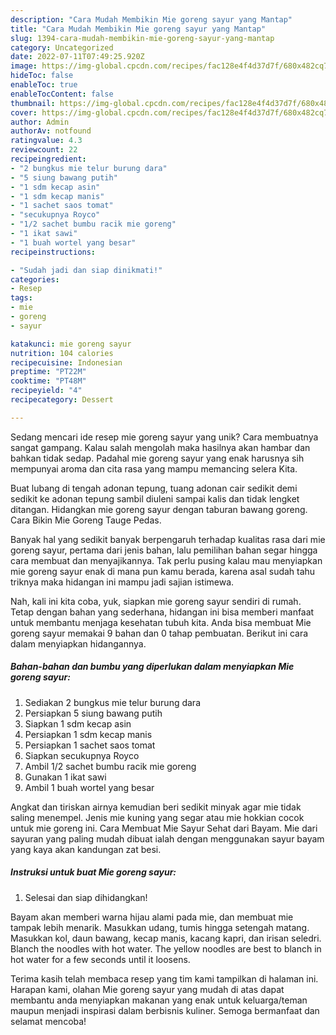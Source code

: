 ```yaml
---
description: "Cara Mudah Membikin Mie goreng sayur yang Mantap"
title: "Cara Mudah Membikin Mie goreng sayur yang Mantap"
slug: 1394-cara-mudah-membikin-mie-goreng-sayur-yang-mantap
category: Uncategorized
date: 2022-07-11T07:49:25.920Z
image: https://img-global.cpcdn.com/recipes/fac128e4f4d37d7f/680x482cq70/mie-goreng-sayur-foto-resep-utama.jpg
hideToc: false
enableToc: true
enableTocContent: false
thumbnail: https://img-global.cpcdn.com/recipes/fac128e4f4d37d7f/680x482cq70/mie-goreng-sayur-foto-resep-utama.jpg
cover: https://img-global.cpcdn.com/recipes/fac128e4f4d37d7f/680x482cq70/mie-goreng-sayur-foto-resep-utama.jpg
author: Admin
authorAv: notfound
ratingvalue: 4.3
reviewcount: 22
recipeingredient:
- "2 bungkus mie telur burung dara"
- "5 siung bawang putih"
- "1 sdm kecap asin"
- "1 sdm kecap manis"
- "1 sachet saos tomat"
- "secukupnya Royco"
- "1/2 sachet bumbu racik mie goreng"
- "1 ikat sawi"
- "1 buah wortel yang besar"
recipeinstructions:

- "Sudah jadi dan siap dinikmati!"
categories:
- Resep
tags:
- mie
- goreng
- sayur

katakunci: mie goreng sayur 
nutrition: 104 calories
recipecuisine: Indonesian
preptime: "PT22M"
cooktime: "PT48M"
recipeyield: "4"
recipecategory: Dessert

---
```





Sedang mencari ide resep mie goreng sayur yang unik? Cara membuatnya sangat gampang. Kalau salah mengolah maka hasilnya akan hambar dan bahkan tidak sedap. Padahal mie goreng sayur yang enak harusnya sih mempunyai aroma dan cita rasa yang mampu memancing selera Kita.





Buat lubang di tengah adonan tepung, tuang adonan cair sedikit demi sedikit ke adonan tepung sambil diuleni sampai kalis dan tidak lengket ditangan. Hidangkan mie goreng sayur dengan taburan bawang goreng. Cara Bikin Mie Goreng Tauge Pedas.

Banyak hal yang sedikit banyak berpengaruh terhadap kualitas rasa dari mie goreng sayur, pertama dari jenis bahan, lalu pemilihan bahan segar hingga cara membuat dan menyajikannya. Tak perlu pusing kalau mau menyiapkan mie goreng sayur enak di mana pun kamu berada, karena asal sudah tahu triknya maka hidangan ini mampu jadi sajian istimewa.






Nah, kali ini kita coba, yuk, siapkan mie goreng sayur sendiri di rumah. Tetap dengan bahan yang sederhana, hidangan ini bisa memberi manfaat untuk membantu menjaga kesehatan tubuh kita. Anda bisa membuat Mie goreng sayur memakai 9 bahan dan 0 tahap pembuatan. Berikut ini cara dalam menyiapkan hidangannya.

<!--inarticleads1-->

##### Bahan-bahan dan bumbu yang diperlukan dalam menyiapkan Mie goreng sayur:

1. Sediakan 2 bungkus mie telur burung dara
1. Persiapkan 5 siung bawang putih
1. Siapkan 1 sdm kecap asin
1. Persiapkan 1 sdm kecap manis
1. Persiapkan 1 sachet saos tomat
1. Siapkan secukupnya Royco
1. Ambil 1/2 sachet bumbu racik mie goreng
1. Gunakan 1 ikat sawi
1. Ambil 1 buah wortel yang besar


Angkat dan tiriskan airnya kemudian beri sedikit minyak agar mie tidak saling menempel. Jenis mie kuning yang segar atau mie hokkian cocok untuk mie goreng ini. Cara Membuat Mie Sayur Sehat dari Bayam. Mie dari sayuran yang paling mudah dibuat ialah dengan menggunakan sayur bayam yang kaya akan kandungan zat besi. 

<!--inarticleads2-->

##### Instruksi untuk buat Mie goreng sayur:


1. Selesai dan siap dihidangkan!

Bayam akan memberi warna hijau alami pada mie, dan membuat mie tampak lebih menarik. Masukkan udang, tumis hingga setengah matang. Masukkan kol, daun bawang, kecap manis, kacang kapri, dan irisan seledri. Blanch the noodles with hot water. The yellow noodles are best to blanch in hot water for a few seconds until it loosens. 

Terima kasih telah membaca resep yang tim kami tampilkan di halaman ini. Harapan kami, olahan Mie goreng sayur yang mudah di atas dapat membantu anda menyiapkan makanan yang enak untuk keluarga/teman maupun menjadi inspirasi dalam berbisnis kuliner. Semoga bermanfaat dan selamat mencoba!
